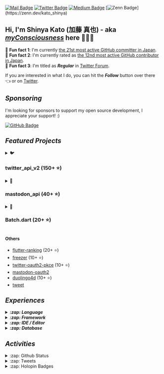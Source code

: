 [![Mail Badge](https://img.shields.io/badge/contact@shinyakato.dev-c14438?style=flat&logo=Gmail&logoColor=white&link=mailto:contact@shinyakato.dev)](mailto:contact@shinyakato.dev)
[![Twitter Badge](https://img.shields.io/badge/-@realshinyakato-1ca0f1?style=flat&labelColor=1ca0f1&logo=twitter&logoColor=white&link=https://twitter.com/realshinyakato)](https://twitter.com/realshinyakato)
[![Medium Badge](https://img.shields.io/badge/-@kato.shinya.dev-000000?style=flat&labelColor=000000&logo=medium&logoColor=white&link=https://medium.com/@kato.shinya.dev)](https://medium.com/@kato.shinya.dev)
[![Zenn Badge](https://img.shields.io/badge/-@kato_shinya-1ca0f1?style=flat&labelColor=1ca0f1&logo=zenn&logoColor=white&link=[https://medium.com/@kato.shinya.dev](https://zenn.dev/kato_shinya))](https://zenn.dev/kato_shinya)

## Hi, I'm Shinya Kato (加藤 真也) - aka [**_myConsciousness_**](https://github.com/myConsciousness/) here 👋👨‍💻

<!-- MY-RANK-IN-GITHUB:START - Do not remove or modify this section -->

🤖 **Fun fact 1**: I'm currently [the 21st most active GitHub committer in Japan](https://commits.top/japan.html).</br>
🤖 **Fun fact 2**: I'm currently rated as [the 12nd most active GitHub contributor in Japan](https://commits.top/japan_public.html).</br>
🤖 **Fun fact 3**: I'm titled as **_Regular_** in [Twitter Forum](https://twittercommunity.com/u/kato_shinya/summary).

<!-- MY-RANK-IN-GITHUB:END -->

If you are interested in what I do, you can hit the **_Follow_** button over there 👈 or on [Twitter](https://twitter.com/realshinyakato).

## **_Sponsoring_**

I'm looking for sponsors to support my open source development, I appreciate your support! :)

[![GitHub Badge](https://img.shields.io/badge/Github%20Sponsor-orange?style=for-the-badge&logo=github&logoColor=white)](https://github.com/sponsors/myConsciousness)

## **_Featured Projects_**

<details>
  <summary>🐦 <b><h3>twitter_api_v2 (150+ ⭐)</h3></b></summary>
  <div>
    <p align="center">
      <a href="https://github.com/twitter-dart/twitter-api-v2">
        <img alt="twitter_api_v2" width="500px" src="https://user-images.githubusercontent.com/13072231/199728866-202b9742-d58e-4667-b046-e8096efd2339.png">
      </a>
    </p>
  </div>

  <h4><b>Highlights</b> ✨</h4>

✅ The **wrapper library** for **[Twitter API v2.0](https://developer.twitter.com/en/docs/twitter-api)**. </br>
✅ **Easily integrates** with the **Dart** & **Flutter** apps. </br>
✅ Provides response objects with a **guaranteed safe types.** </br>
✅ Supports **[all endpoints](https://developer.twitter.com/en/docs/api-reference-index)**. </br>
✅ Support **all request parameters and response fields**.</br>
✅ Supports **high-performance streaming** endpoints. </br>
✅ Supports **[expansions](https://developer.twitter.com/en/docs/twitter-api/expansions)** and **[fields](https://developer.twitter.com/en/docs/twitter-api/fields)** features. </br>
✅ **Well documented** and **well tested**.</br>
✅ Supports the powerful **automatic retry**.</br>
✅ Supports for **large media uploads** (image, gif, video).</br>
✅ Supports **safe and powerful paging** feature.

- [Repository](https://github.com/twitter-dart/twitter-api-v2)
- [Pub.dev](https://pub.dev/packages/twitter_api_v2)

</details>

<details>
  <summary>🦣 <b><h3>mastodon_api (40+ ⭐)</h3></b></summary>
  <div>
    <p align="center">
      <a href="https://github.com/mastodon-dart/mastodon-api">
        <img alt="twitter_api_v2" width="500px" src="https://user-images.githubusercontent.com/13072231/202892481-5b9c8a39-ef55-4dca-a912-e298beb635ca.png">
      </a>
    </p>
  </div>

  <h4><b>Highlights</b> ✨</h4>

✅ The **wrapper library** for **[Mastodon API](https://docs.joinmastodon.org/client/intro/)**. </br>
✅ **Easily integrates** with the **Dart** & **Flutter** apps. </br>
✅ Provides response objects with a **guaranteed safe types.** </br>
✅ **Well documented** and **well tested**.</br>
✅ Supports **v1 and v2 endpoints**.</br>
✅ Supports the powerful **automatic retry**.</br>

- [Repository](https://github.com/mastodon-dart/mastodon-api)
- [Pub.dev](https://pub.dev/packages/mastodon_api)

</details>

<details>
  <summary>🚀 <b><h3>Batch.dart (20+ ⭐)</h3></b></summary>
  <div>
    <p align="center">
      <a href="https://github.com/batch-dart/batch.dart">
        <img alt="batch" width="300px" src="https://user-images.githubusercontent.com/13072231/157616062-6208b014-e104-49f4-8227-b491b7ef6d42.png">
      </a>
    </p>
  </div>

  <h4><b>Highlights</b> ✨</h4>

✅ **Job Scheduling Framework** running on **Dart VM**. </br>
✅ **Easily schedules** with a combination of **Job**, **Step**, and **Task**. </br>
✅ Supports **job scheduling in [Cron](https://en.wikipedia.org/wiki/Cron)** format. </br>
✅ Supports **convenient logging functions** as a standard. </br>
✅ Supports the **parallel processing**. </br>
✅ Supports **conditional branching** of schedules. </br>
✅ Supports the **customizable retry feature**.

- [Repository](https://github.com/batch-dart/batch.dart)
- [Pub.dev](https://pub.dev/packages/batch)

</details>

#### Others

- [flutter-ranking](https://github.com/myConsciousness/flutter-ranking) (20+ ⭐)
- [freezer](https://github.com/myConsciousness/freezer) (10+ ⭐)
- [twitter-oauth2-pkce](https://github.com/twitter-dart/twitter-oauth2-pkce) (10+ ⭐)
- [mastodon-oauth2](https://github.com/mastodon-dart/mastodon-oauth2)
- [duolingo4d](https://github.com/duolingo-dart/duolingo4d) (10+ ⭐)
- [tweet](https://github.com/dart-actions/tweet)

## **_Experiences_**

<details>
  <summary><b><em>:zap: Language</em></b></summary>

![C](https://img.shields.io/badge/c-%2300599C.svg?style=for-the-badge&logo=c&logoColor=white)
![C++](https://img.shields.io/badge/c++-%2300599C.svg?style=for-the-badge&logo=c%2B%2B&logoColor=white)
![Go](https://img.shields.io/badge/go-%2300ADD8.svg?style=for-the-badge&logo=go&logoColor=white)
![Java](https://img.shields.io/badge/java-%23ED8B00.svg?style=for-the-badge&logo=java&logoColor=white)
![Kotlin](https://img.shields.io/badge/kotlin-%230095D5.svg?style=for-the-badge&logo=kotlin&logoColor=white)
![Python](https://img.shields.io/badge/python-3670A0?style=for-the-badge&logo=python&logoColor=ffdd54)
![Dart](https://img.shields.io/badge/dart-%230175C2.svg?style=for-the-badge&logo=dart&logoColor=white)
![Apache Groovy](https://img.shields.io/badge/Apache%20Groovy-4298B8.svg?style=for-the-badge&logo=Apache+Groovy&logoColor=white)
![HTML5](https://img.shields.io/badge/html5-%23E34F26.svg?style=for-the-badge&logo=html5&logoColor=white)
![CSS3](https://img.shields.io/badge/css3-%231572B6.svg?style=for-the-badge&logo=css3&logoColor=white)
![JavaScript](https://img.shields.io/badge/javascript-%23323330.svg?style=for-the-badge&logo=javascript&logoColor=%23F7DF1E)
![TypeScript](https://img.shields.io/badge/typescript-%23007ACC.svg?style=for-the-badge&logo=typescript&logoColor=white)
![Markdown](https://img.shields.io/badge/markdown-%23000000.svg?style=for-the-badge&logo=markdown&logoColor=white)

</details>

<details>
  <summary><b><em>:zap: Framework</em></b></summary>

![Flutter](https://img.shields.io/badge/Flutter-%2302569B.svg?style=for-the-badge&logo=Flutter&logoColor=white)
![React Native](https://img.shields.io/badge/react_native-%2320232a.svg?style=for-the-badge&logo=react&logoColor=%2361DAFB)
![Spring](https://img.shields.io/badge/spring-%236DB33F.svg?style=for-the-badge&logo=spring&logoColor=white)
![Thymeleaf](https://img.shields.io/badge/Thymeleaf-%23005C0F.svg?style=for-the-badge&logo=Thymeleaf&logoColor=white)
![.Net](https://img.shields.io/badge/.NET-5C2D91?style=for-the-badge&logo=.net&logoColor=white)
![Bootstrap](https://img.shields.io/badge/bootstrap-%23563D7C.svg?style=for-the-badge&logo=bootstrap&logoColor=white)
![SASS](https://img.shields.io/badge/SASS-hotpink.svg?style=for-the-badge&logo=SASS&logoColor=white)
![jQuery](https://img.shields.io/badge/jquery-%230769AD.svg?style=for-the-badge&logo=jquery&logoColor=white)
![JWT](https://img.shields.io/badge/JWT-black?style=for-the-badge&logo=JSON%20web%20tokens)
![Chart.js](https://img.shields.io/badge/chart.js-F5788D.svg?style=for-the-badge&logo=chart.js&logoColor=white)

</details>

<details>
  <summary><b><em>:zap: IDE / Editor</em></b></summary>

![Visual Studio Code](https://img.shields.io/badge/Visual%20Studio%20Code-0078d7.svg?style=for-the-badge&logo=visual-studio-code&logoColor=white)
![Android Studio](https://img.shields.io/badge/Android%20Studio-3DDC84.svg?style=for-the-badge&logo=android-studio&logoColor=white)
![IntelliJ IDEA](https://img.shields.io/badge/IntelliJIDEA-000000.svg?style=for-the-badge&logo=intellij-idea&logoColor=white)
![Eclipse](https://img.shields.io/badge/Eclipse-FE7A16.svg?style=for-the-badge&logo=Eclipse&logoColor=white)
![Visual Studio](https://img.shields.io/badge/Visual%20Studio-5C2D91.svg?style=for-the-badge&logo=visual-studio&logoColor=white)
![Atom](https://img.shields.io/badge/Atom-%2366595C.svg?style=for-the-badge&logo=atom&logoColor=white)

</details>

<details>
  <summary><b><em>:zap: Database</em></b></summary>

![Oracle](https://img.shields.io/badge/Oracle-F80000?style=for-the-badge&logo=oracle&logoColor=white)
![MySQL](https://img.shields.io/badge/mysql-%2300f.svg?style=for-the-badge&logo=mysql&logoColor=white)
![MongoDB](https://img.shields.io/badge/MongoDB-%234ea94b.svg?style=for-the-badge&logo=mongodb&logoColor=white)
![SQLite](https://img.shields.io/badge/sqlite-%2307405e.svg?style=for-the-badge&logo=sqlite&logoColor=white)

</details>

## **_Activities_**

<details>
  <summary>:zap: Github Status</summary>

[![trophy](https://github-profile-trophy.vercel.app/?username=myConsciousness&theme=gruvbox&include_all_commits=true&count_private=true)](https://github-profile-trophy.vercel.app/?username=myConsciousness&margin-w=15&include_all_commits=true&count_private=true)

<p>
  <img height="180em" src="https://github-readme-streak-stats.herokuapp.com/?user=myConsciousness&layout=compact&theme=gruvbox" alt="myConsciousness" />
</p>

<div>
  <img height="180em" src="https://github-readme-stats.vercel.app/api?username=myConsciousness&count_private=true&theme=gruvbox&show_icons=true&include_all_commits=true&count_private=true"/>
  <img height="180em" src="https://github-readme-stats.vercel.app/api/top-langs/?username=myConsciousness&layout=compact&langs_count=7&theme=gruvbox"/>
</details>

<details>
  <summary>:zap: Tweets</summary>

  <!-- MY-TWEETS:START - Do not remove or modify this section -->
---

> ![Shinya Kato's avatar](https://pbs.twimg.com/profile_images/1610281170511724544/i1ghNtS3_normal.jpg)
[Shinya Kato](https://twitter.com/realshinyakato) [@realshinyakato](https://twitter.com/realshinyakato) [2023-02-09T02:24:07.000Z](https://twitter.com/realshinyakato/status/1623508007891111936)
>
> イーロンマスクは [#Twitter](https://twitter.com/hashtag/Twitter?src=hashtag_click) を買収する前に自分の [#Mastodon](https://twitter.com/hashtag/Mastodon?src=hashtag_click) インスタンスを作って [#SNS](https://twitter.com/hashtag/SNS?src=hashtag_click) 運用を練習すべきだったと感じる
>
> [Reply](https://twitter.com/intent/tweet?in_reply_to=1623508007891111936)&emsp;[Retweet](https://twitter.com/intent/retweet?tweet_id=1623508007891111936)&emsp;[Like](https://twitter.com/intent/favorite?tweet_id=1623508007891111936)

---

> ![Shinya Kato's avatar](https://pbs.twimg.com/profile_images/1610281170511724544/i1ghNtS3_normal.jpg)
[Shinya Kato](https://twitter.com/realshinyakato) [@realshinyakato](https://twitter.com/realshinyakato) [2023-02-09T02:16:22.000Z](https://twitter.com/realshinyakato/status/1623506060647727104)
>
> RT [@trashh_dev:](https://twitter.com/trashh_dev:) i don’t know design patterns. https://t.co/ZKAZX2PDhf
> ![No AltText](https://pbs.twimg.com/media/FoX69xKaYAAEZsg.jpg)
>
> [Reply](https://twitter.com/intent/tweet?in_reply_to=1623506060647727104)&emsp;[Retweet](https://twitter.com/intent/retweet?tweet_id=1623506060647727104)&emsp;[Like](https://twitter.com/intent/favorite?tweet_id=1623506060647727104)

---

> ![Shinya Kato's avatar](https://pbs.twimg.com/profile_images/1610281170511724544/i1ghNtS3_normal.jpg)
[Shinya Kato](https://twitter.com/realshinyakato) [@realshinyakato](https://twitter.com/realshinyakato) [2023-02-09T01:05:09.000Z](https://twitter.com/realshinyakato/status/1623488138621648896)
>
> サービスに金を払えと言うなら、その値段に相応しい言動を求める。今の壊れたTwitterには1セントも払う価値はない。
>
> [Reply](https://twitter.com/intent/tweet?in_reply_to=1623488138621648896)&emsp;[Retweet](https://twitter.com/intent/retweet?tweet_id=1623488138621648896)&emsp;[Like](https://twitter.com/intent/favorite?tweet_id=1623488138621648896)

---

> ![Shinya Kato's avatar](https://pbs.twimg.com/profile_images/1610281170511724544/i1ghNtS3_normal.jpg)
[Shinya Kato](https://twitter.com/realshinyakato) [@realshinyakato](https://twitter.com/realshinyakato) [2023-02-09T00:55:43.000Z](https://twitter.com/realshinyakato/status/1623485762921709568)
>
> Twitter Forumが本当に閉鎖されたとすると、今までTwitterスタッフが仕事をしないなかでほぼ1人でQAを捌いていたIgorが不憫だな。Twitterはどれだけコントリビューターの思いや努力を踏みにじれば気が済むんだ。
>
> [Reply](https://twitter.com/intent/tweet?in_reply_to=1623485762921709568)&emsp;[Retweet](https://twitter.com/intent/retweet?tweet_id=1623485762921709568)&emsp;[Like](https://twitter.com/intent/favorite?tweet_id=1623485762921709568)

---

> ![Shinya Kato's avatar](https://pbs.twimg.com/profile_images/1610281170511724544/i1ghNtS3_normal.jpg)
[Shinya Kato](https://twitter.com/realshinyakato) [@realshinyakato](https://twitter.com/realshinyakato) [2023-02-09T00:47:09.000Z](https://twitter.com/realshinyakato/status/1623483608404217856)
>
> [#Twitter](https://twitter.com/hashtag/Twitter?src=hashtag_click) Forum appears to have been shut down. Welcome to the dictatorship society. https://t.co/TvXrp05RmG
> ![No AltText](https://pbs.twimg.com/media/FofFvJRaYAAbss3.jpg)
>
> [Reply](https://twitter.com/intent/tweet?in_reply_to=1623483608404217856)&emsp;[Retweet](https://twitter.com/intent/retweet?tweet_id=1623483608404217856)&emsp;[Like](https://twitter.com/intent/favorite?tweet_id=1623483608404217856)

---
<!-- MY-TWEETS:END -->
</details>

<details>
  <summary>:zap: Holopin Badges</summary>

  [![An image of @myconsciousness's Holopin badges, which is a link to view their full Holopin profile](https://holopin.me/myconsciousness)](https://holopin.io/@myconsciousness)
</details>
